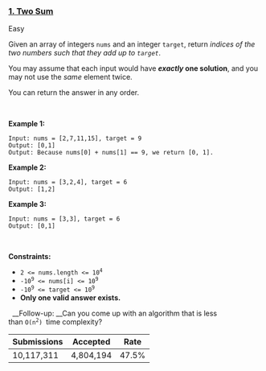 ### [1. Two Sum](https://leetcode.com/problems/two-sum/)

Easy

Given an array of integers `` nums `` and an integer `` target ``, return _indices of the two numbers such that they add up to `` target ``_.

You may assume that each input would have ___exactly_ one solution__, and you may not use the _same_ element twice.

You can return the answer in any order.

 

__Example 1:__

```
Input: nums = [2,7,11,15], target = 9
Output: [0,1]
Output: Because nums[0] + nums[1] == 9, we return [0, 1].
```

__Example 2:__

```
Input: nums = [3,2,4], target = 6
Output: [1,2]
```

__Example 3:__

```
Input: nums = [3,3], target = 6
Output: [0,1]
```

 

__Constraints:__

*   <code>2 <= nums.length <= 10<sup>4</sup></code>
*   <code>-10<sup>9</sup> <= nums[i] <= 10<sup>9</sup></code>
*   <code>-10<sup>9</sup> <= target <= 10<sup>9</sup></code>
*   __Only one valid answer exists.__

 
__Follow-up: __Can you come up with an algorithm that is less than <code>O(n<sup>2</sup>) </code>time complexity?

| Submissions    | Accepted     | Rate   |
| -------------- | ------------ | ------ |
| 10,117,311 | 4,804,194 | 47.5% |